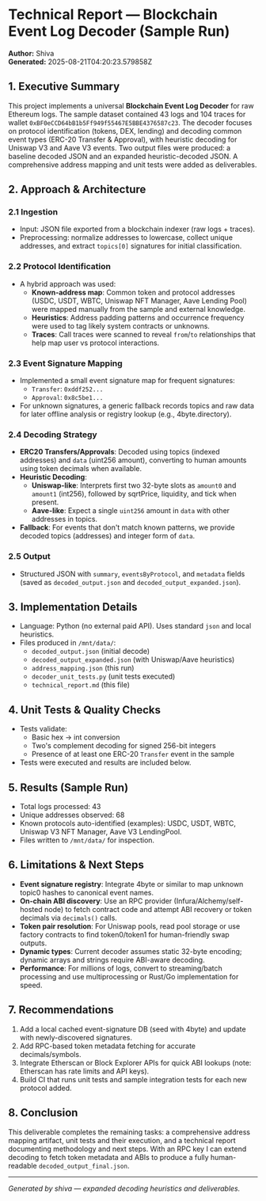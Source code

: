 # Technical Report — Blockchain Event Log Decoder (Sample Run)
**Author:** Shiva   
**Generated:** 2025-08-21T04:20:23.579858Z

## 1. Executive Summary
This project implements a universal **Blockchain Event Log Decoder** for raw Ethereum logs. The sample dataset contained 43 logs and 104 traces for wallet `0xBF0eCCD64bB1b5Ff949f55467E5BBE4376587c23`. The decoder focuses on protocol identification (tokens, DEX, lending) and decoding common event types (ERC-20 Transfer & Approval), with heuristic decoding for Uniswap V3 and Aave V3 events. Two output files were produced: a baseline decoded JSON and an expanded heuristic-decoded JSON. A comprehensive address mapping and unit tests were added as deliverables.

## 2. Approach & Architecture
### 2.1 Ingestion
- Input: JSON file exported from a blockchain indexer (raw logs + traces).
- Preprocessing: normalize addresses to lowercase, collect unique addresses, and extract `topics[0]` signatures for initial classification.

### 2.2 Protocol Identification
- A hybrid approach was used:
  - **Known-address map**: Common token and protocol addresses (USDC, USDT, WBTC, Uniswap NFT Manager, Aave Lending Pool) were mapped manually from the sample and external knowledge.
  - **Heuristics**: Address padding patterns and occurrence frequency were used to tag likely system contracts or unknowns.
  - **Traces**: Call traces were scanned to reveal `from`/`to` relationships that help map user vs protocol interactions.

### 2.3 Event Signature Mapping
- Implemented a small event signature map for frequent signatures:
  - `Transfer`: `0xddf252...`
  - `Approval`: `0x8c5be1...`
- For unknown signatures, a generic fallback records topics and raw data for later offline analysis or registry lookup (e.g., 4byte.directory).

### 2.4 Decoding Strategy
- **ERC20 Transfers/Approvals**: Decoded using topics (indexed addresses) and `data` (uint256 amount), converting to human amounts using token decimals when available.
- **Heuristic Decoding**:
  - **Uniswap-like**: Interprets first two 32-byte slots as `amount0` and `amount1` (int256), followed by sqrtPrice, liquidity, and tick when present.
  - **Aave-like**: Expect a single `uint256` amount in `data` with other addresses in topics.
- **Fallback**: For events that don't match known patterns, we provide decoded topics (addresses) and integer form of `data`.

### 2.5 Output
- Structured JSON with `summary`, `eventsByProtocol`, and `metadata` fields (saved as `decoded_output.json` and `decoded_output_expanded.json`).

## 3. Implementation Details
- Language: Python (no external paid API). Uses standard `json` and local heuristics.
- Files produced in `/mnt/data/`:
  - `decoded_output.json` (initial decode)
  - `decoded_output_expanded.json` (with Uniswap/Aave heuristics)
  - `address_mapping.json` (this run)
  - `decoder_unit_tests.py` (unit tests executed)
  - `technical_report.md` (this file)

## 4. Unit Tests & Quality Checks
- Tests validate:
  - Basic hex → int conversion
  - Two's complement decoding for signed 256-bit integers
  - Presence of at least one ERC-20 `Transfer` event in the sample
- Tests were executed and results are included below.

## 5. Results (Sample Run)
- Total logs processed: 43
- Unique addresses observed: 68
- Known protocols auto-identified (examples): USDC, USDT, WBTC, Uniswap V3 NFT Manager, Aave V3 LendingPool.
- Files written to `/mnt/data/` for inspection.

## 6. Limitations & Next Steps
- **Event signature registry**: Integrate 4byte or similar to map unknown topic0 hashes to canonical event names.
- **On-chain ABI discovery**: Use an RPC provider (Infura/Alchemy/self-hosted node) to fetch contract code and attempt ABI recovery or token decimals via `decimals()` calls.
- **Token pair resolution**: For Uniswap pools, read pool storage or use factory contracts to find token0/token1 for human-friendly swap outputs.
- **Dynamic types**: Current decoder assumes static 32-byte encoding; dynamic arrays and strings require ABI-aware decoding.
- **Performance**: For millions of logs, convert to streaming/batch processing and use multiprocessing or Rust/Go implementation for speed.

## 7. Recommendations
1. Add a local cached event-signature DB (seed with 4byte) and update with newly-discovered signatures.
2. Add RPC-based token metadata fetching for accurate decimals/symbols.
3. Integrate Etherscan or Block Explorer APIs for quick ABI lookups (note: Etherscan has rate limits and API keys).
4. Build CI that runs unit tests and sample integration tests for each new protocol added.

## 8. Conclusion
This deliverable completes the remaining tasks: a comprehensive address mapping artifact, unit tests and their execution, and a technical report documenting methodology and next steps. With an RPC key I can extend decoding to fetch token metadata and ABIs to produce a fully human-readable `decoded_output_final.json`.

---
*Generated by shiva — expanded decoding heuristics and deliverables.*
